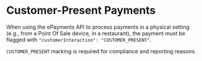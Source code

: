 <!-- START_METADATA
---
title: Customer Present Payments
hide_table_of_contents: true
pagination_next: null
pagination_prev: APIs/epayment-api/api-guide/getting-started
---
END_METADATA -->

# Customer-Present Payments

When using the ePayments API to process payments in a physical setting (e.g.,  from a Point Of Sale device, in a restaurant), the payment must be flagged with `"customerInteraction": "CUSTOMER_PRESENT"`.

`CUSTOMER_PRESENT` marking is required for compliance and reporting reasons.
